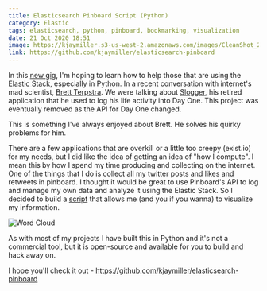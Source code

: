 ```yaml
---
title: Elasticsearch Pinboard Script (Python)
category: Elastic
tags: elasticsearch, python, pinboard, bookmarking, visualization
date: 21 Oct 2020 18:51
image: https://kjaymiller.s3-us-west-2.amazonaws.com/images/CleanShot_2020-10-21_at_18.40.49_2x_q7UEnmTnf.png
link: https://github.com/kjaymiller/elasticsearch-pinboard
---
```



In this [new gig](/my-new-job-and-what-that-means-for-all-the-things-i-do), I'm hoping to learn how to help those that are using the [Elastic Stack](/elastic-0), especially in Python. In a recent conversation with internet's mad scientist, [Brett Terpstra](https://brettterpstra.net). We were talking about [Slogger](https://brettterpstra.com/projects/slogger/), his retired application that he used to log his life activity into Day One. This project was eventually removed as the API for Day One changed.

This is something I've always enjoyed about Brett. He solves his quirky problems for him.

There are a few applications that are overkill or a little too creepy (exist.io) for my needs, but I did like the idea of getting an idea of "how I compute". I mean this by how I spend my time producing and collecting on the internet. One of the things that I do is collect all my twitter posts and likes and retweets in pinboard. I thought it would be great to use Pinboard's API to log and manage my own data and analyze it using the Elastic Stack. So I decided to build a [script](https://github.com/kjaymiller/elasticsearch-pinboard) that allows me (and you if you wanna) to visualize my information.

![Word Cloud](https://kjaymiller.s3-us-west-2.amazonaws.com/images/CleanShot_2020-10-21_at_18.40.49_2x_q7UEnmTnf.png)

As with most of my projects I have built this in Python and it's not a commercial tool, but it is open-source and available for you to build and hack away on. 

I hope you'll check it out - <https://github.com/kjaymiller/elasticsearch-pinboard>
